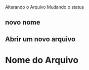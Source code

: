 Alterando o Arquivo
Mudando o status 

## novo nome 

## Abrir um novo arquivo 

<h1>Nome do Arquivo</h1>